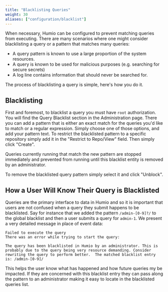 ```yaml
---
title: "Blacklisting Queries"
weight: 30
aliases: ["configuration/blacklist"]
---
```


When necessary, Humio can be configured to prevent matching queries from executing.
There are many scenarios where one might consider blacklisting a query or a pattern that
matches many queries:
 * A query pattern is known to use a large proportion of the system resources.
 * A query is known to be used for malicious purposes (e.g. searching for secure secrets)
 * A log line contains information that should never be searched for.

The process of blacklisting a query is simple, here's how you do it.

## Blacklisting

First and foremost, to blacklist a query you must have `root` authorization.  You will find
the Query Blacklist section in the Administration page.  There you can add a pattern that is
either an exact match for the queries you'd like to match or a regular expression.  Simply
choose one of those options, and add your pattern text.  To restrict the blacklisted pattern
to a specific repository simply add it in the "Restrict to Repo/View" field.  Then simply
click "Create".

Queries currently running that match the new pattern are stopped immediately and prevented
from running until this blacklist entity is removed by an administrator.

To remove the blacklisted query pattern simply select it and click "Unblock".

## How a User Will Know Their Query is Blacklisted

Queries are the primary interface to data in Humio and so it is important that users are not
confused when a query they submit happens to be blacklisted.  Say for instance that we added
the pattern `/admin-[0-9]?/` to the global blacklist and then a user submits a query for
`admin-1`.  We present a very detailed message in place of event data:

```
Failed to execute the query
There was an error while trying to start the query:

The query has been blacklisted in Humio by an administrator. This is probably due to the query being very resource demanding. Consider rewriting the query to perform better.  The matched blacklist entry is: /admin-[0-9]/
```

This helps the user know what has happened and how future queries my be impacted.  If they
are concerned with this blacklist entry they can pass along the pattern to an administrator
making it easy to locate in the blacklisted queries list.
